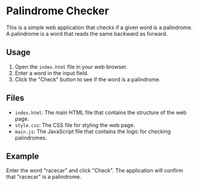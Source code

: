 # Palindrome Checker

This is a simple web application that checks if a given word is a palindrome. A palindrome is a word that reads the same backward as forward.

## Usage

1. Open the `index.html` file in your web browser.
2. Enter a word in the input field.
3. Click the "Check" button to see if the word is a palindrome.

## Files

- `index.html`: The main HTML file that contains the structure of the web page.
- `style.css`: The CSS file for styling the web page.
- `main.js`: The JavaScript file that contains the logic for checking palindromes.

## Example

Enter the word "racecar" and click "Check". The application will confirm that "racecar" is a palindrome.
